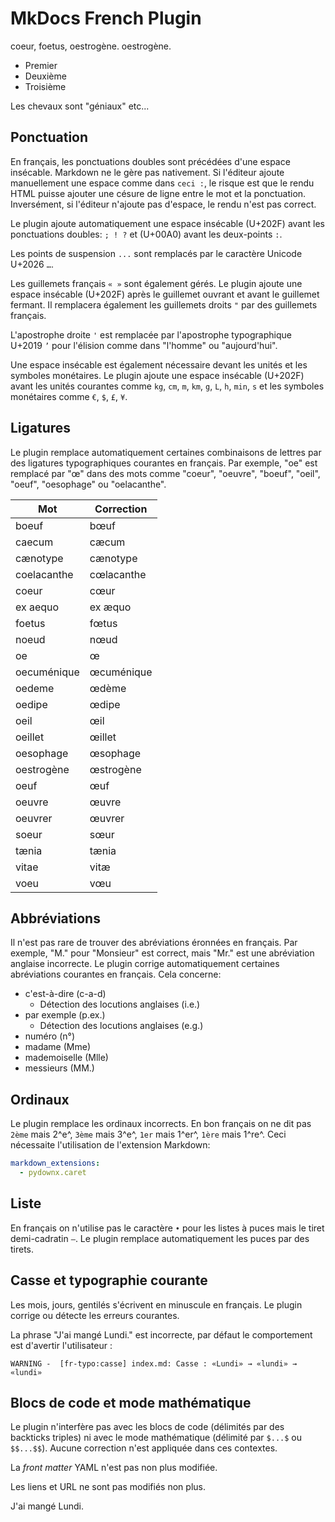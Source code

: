 # MkDocs French Plugin

coeur, foetus, oestrogène.
oestrogène.

- Premier
- Deuxième
- Troisième

Les chevaux sont "géniaux" etc...

## Ponctuation

En français, les ponctuations doubles sont précédées d'une espace insécable. Markdown ne le gère pas nativement. Si l'éditeur ajoute manuellement une espace comme dans `ceci :`, le risque est que le rendu HTML puisse ajouter une césure de ligne entre le mot et la ponctuation. Inversément, si l'éditeur n'ajoute pas d'espace, le rendu n'est pas correct.

Le plugin ajoute automatiquement une espace insécable (U+202F) avant les ponctuations doubles: `; ! ?` et (U+00A0) avant les deux-points `:`.

Les points de suspension `...` sont remplacés par le caractère Unicode U+2026 `…`.

Les guillemets français `« »` sont également gérés. Le plugin ajoute une espace insécable (U+202F) après le guillemet ouvrant et avant le guillemet fermant. Il remplacera également les guillemets droits `"` par des guillemets français.

L'apostrophe droite `'` est remplacée par l'apostrophe typographique U+2019 `’` pour l'élision comme dans "l'homme" ou "aujourd'hui".

Une espace insécable est également nécessaire devant les unités et les symboles monétaires. Le plugin ajoute une espace insécable (U+202F) avant les unités courantes comme `kg`, `cm`, `m`, `km`, `g`, `L`, `h`, `min`, `s` et les symboles monétaires comme `€`, `$`, `£`, `¥`.

## Ligatures

Le plugin remplace automatiquement certaines combinaisons de lettres par des ligatures typographiques courantes en français. Par exemple, "oe" est remplacé par "œ" dans des mots comme "coeur", "oeuvre", "boeuf", "oeil", "oeuf", "oesophage" ou "oelacanthe".

| Mot         | Correction |
| ----------- | ---------- |
| <!--fr-typo-ignore-->boeuf<!--/fr-typo-ignore-->       | bœuf       |
| <!--fr-typo-ignore-->caecum<!--/fr-typo-ignore-->      | cæcum      |
| <!--fr-typo-ignore-->cænotype<!--/fr-typo-ignore-->    | cænotype   |
| <!--fr-typo-ignore-->coelacanthe<!--/fr-typo-ignore--> | cœlacanthe |
| <!--fr-typo-ignore-->coeur<!--/fr-typo-ignore-->       | cœur       |
| <!--fr-typo-ignore-->ex aequo<!--/fr-typo-ignore-->    | ex æquo    |
| <!--fr-typo-ignore-->foetus<!--/fr-typo-ignore-->      | fœtus      |
| <!--fr-typo-ignore-->noeud<!--/fr-typo-ignore-->       | nœud       |
| <!--fr-typo-ignore-->oe<!--/fr-typo-ignore-->          | œ          |
| <!--fr-typo-ignore-->oecuménique<!--/fr-typo-ignore--> | œcuménique |
| <!--fr-typo-ignore-->oedeme<!--/fr-typo-ignore-->      | œdème      |
| <!--fr-typo-ignore-->oedipe<!--/fr-typo-ignore-->      | œdipe      |
| <!--fr-typo-ignore-->oeil<!--/fr-typo-ignore-->        | œil        |
| <!--fr-typo-ignore-->oeillet<!--/fr-typo-ignore-->     | œillet     |
| <!--fr-typo-ignore-->oesophage<!--/fr-typo-ignore-->   | œsophage   |
| <!--fr-typo-ignore-->oestrogène<!--/fr-typo-ignore-->  | œstrogène  |
| <!--fr-typo-ignore-->oeuf<!--/fr-typo-ignore-->        | œuf        |
| <!--fr-typo-ignore-->oeuvre<!--/fr-typo-ignore-->      | œuvre      |
| <!--fr-typo-ignore-->oeuvrer<!--/fr-typo-ignore-->     | œuvrer     |
| <!--fr-typo-ignore-->soeur<!--/fr-typo-ignore-->       | sœur       |
| <!--fr-typo-ignore-->tænia<!--/fr-typo-ignore-->       | tænia      |
| <!--fr-typo-ignore-->vitae<!--/fr-typo-ignore-->       | vitæ       |
| <!--fr-typo-ignore-->voeu<!--/fr-typo-ignore-->        | vœu        |

## Abbréviations

Il n'est pas rare de trouver des abréviations éronnées en français. Par exemple, "M." pour "Monsieur" est correct, mais "Mr." est une abréviation anglaise incorrecte. Le plugin corrige automatiquement certaines abréviations courantes en français. Cela concerne:

- c'est-à-dire (c-a-d)
  - Détection des locutions anglaises (i.e.)
- par exemple (p.ex.)
  - Détection des locutions anglaises (e.g.)
- numéro (n°)
- madame (Mme)
- mademoiselle (Mlle)
- messieurs (MM.)

## Ordinaux

Le plugin remplace les ordinaux incorrects. En bon français on ne dit pas `2ème` mais 2^e^, `3ème` mais 3^e^, `1er` mais 1^er^, `1ère` mais 1^re^. Ceci nécessaite l'utilisation de l'extension Markdown:

```yaml
markdown_extensions:
  - pydownx.caret
```

## Liste

En français on n'utilise pas le caractère `•` pour les listes à puces mais le tiret demi-cadratin `–`. Le plugin remplace automatiquement les puces par des tirets.

## Casse et typographie courante

Les mois, jours, gentilés s'écrivent en minuscule en français. Le plugin corrige ou détecte les erreurs courantes.

La phrase "J'ai mangé Lundi." est incorrecte, par défaut le comportement est d'avertir l'utilisateur :

```text
WARNING -  [fr-typo:casse] index.md: Casse : «Lundi» → «lundi» → «lundi»
```

## Blocs de code et mode mathématique

Le plugin n'interfère pas avec les blocs de code (délimités par des backticks triples) ni avec le mode mathématique (délimité par `$...$` ou `$$...$$`). Aucune correction n'est appliquée dans ces contextes.

La *front matter* YAML n'est pas non plus modifiée.

Les liens et URL ne sont pas modifiés non plus.

J'ai mangé Lundi.